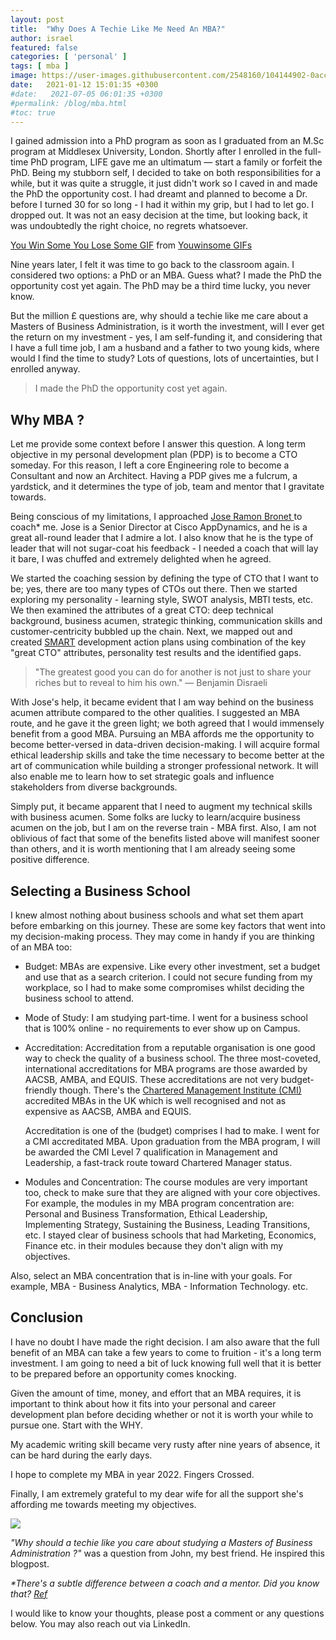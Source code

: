 ```yaml
---
layout: post
title:  "Why Does A Techie Like Me Need An MBA?"
author: israel
featured: false
categories: [ 'personal' ]
tags: [ mba ]
image: https://user-images.githubusercontent.com/2548160/104144902-0acc0800-53bd-11eb-9726-51c18c03f9be.jpg
date:   2021-01-12 15:01:35 +0300
#date:   2021-07-05 06:01:35 +0300
#permalink: /blog/mba.html
#toc: true
---
```


I gained admission into a PhD program as soon as I graduated from an M.Sc program at Middlesex University, London. Shortly after I enrolled in the full-time PhD program, LIFE gave me an ultimatum — start a family or forfeit the PhD. Being my stubborn self, I decided to take on both responsibilities for a while, but it was quite a struggle, it just didn't work so I caved in and made the PhD the opportunity cost. I had dreamt and planned to become a Dr. before I turned 30 for so long - I had it within my grip, but I had to let go. I dropped out. It was not an easy decision at the time, but looking back, it was undoubtedly the right choice, no regrets whatsoever.

<div class="tenor-gif-embed" data-postid="15727599" data-share-method="host" data-width="100%" data-aspect-ratio="1.908045977011494"><a href="https://tenor.com/view/you-win-some-you-lose-some-movie-pops-john-witherspoon-gif-15727599">You Win Some You Lose Some GIF</a> from <a href="https://tenor.com/search/youwinsome-gifs">Youwinsome GIFs</a></div><script type="text/javascript" async src="https://tenor.com/embed.js"></script>

Nine years later, I felt it was time to go back to the classroom again. I considered two options: a PhD or an MBA. Guess what? I made the PhD the opportunity cost yet again. The PhD may be a third time lucky, you never know.

But the million £ questions are, why should a techie like me care about a Masters of Business Administration, is it worth the investment, will I ever get the return on my investment - yes, I am self-funding it, and considering that I have a full time job, I am a husband and a father to two young kids, where would I find the time to study?  Lots of questions, lots of uncertainties, but I enrolled anyway.

> I made the PhD the opportunity cost yet again.

## Why MBA ? 

Let me provide some context before I answer this question. A long term objective in my personal development plan (PDP) is to become a CTO someday. For this reason, I left a core Engineering role to become a Consultant and now an Architect. Having a PDP gives me a fulcrum, a yardstick, and it determines the type of job, team and mentor that I gravitate towards.

Being conscious of my limitations, I approached <a href="https://uk.linkedin.com/in/jrbronet" target="_blank"> Jose Ramon Bronet </a> to coach* me. Jose is a Senior Director at Cisco AppDynamics, and he is a great all-round leader that I admire a lot. I also know that he is the type of leader that will not sugar-coat his feedback - I needed a coach that will lay it bare, I was chuffed and extremely delighted when he agreed.  

We started the coaching session by defining the type of CTO that I want to be; yes, there are too many types of CTOs out there. Then we started exploring my personality - learning style, SWOT analysis, MBTI tests, etc. We then examined the attributes of a great CTO:  deep technical background, business acumen, strategic thinking, communication skills and customer-centricity bubbled up the chain. Next, we mapped out and created <a href="https://www.mindtools.com/pages/article/smart-goals.htm" target="_blank">SMART</a> development action plans using combination of the key "great CTO" attributes, personality test results and the identified gaps.

> "The greatest good you can do for another is not just to share your riches but to reveal to him his own." — Benjamin Disraeli

With Jose's help, it became evident that I am way behind on the business acumen attribute compared to the other qualities. I suggested an MBA route, and he gave it the green light; we both agreed that I would immensely benefit from a good MBA. Pursuing an MBA affords me the opportunity to become better-versed in data-driven decision-making. I will acquire formal ethical leadership skills and take the time necessary to become better at the art of communication while building a stronger professional network. It will also enable me to learn how to set strategic goals and influence stakeholders from diverse backgrounds.

Simply put, it became apparent that I need to augment my technical skills with business acumen. Some folks are lucky to learn/acquire business acumen on the job, but I am on the reverse train - MBA first. Also, I am not oblivious of fact that some of the benefits listed above will manifest sooner than others, and it is worth mentioning that I am already seeing some positive difference.

## Selecting a Business School

I knew almost nothing about business schools and what set them apart before embarking on this journey. These are some key factors that went into my decision-making process. They may come in handy if you are thinking of an MBA too:

- Budget: MBAs are expensive. Like every other investment, set a budget and use that as a search criterion. I could not secure funding from my workplace, so I had to make some compromises whilst deciding the business school to attend.

- Mode of Study: I am studying part-time. I went for a business school that is 100% online - no requirements to ever show up on Campus.

- Accreditation:  Accreditation from a reputable organisation is one good way to check the quality of a business school. The three most-coveted, international accreditations for MBA programs are those awarded by AACSB, AMBA, and EQUIS. These accreditations are not very budget-friendly though. There's the <a href="https://www.managers.org.uk/" target="_blank"> Chartered Management Institute (CMI) </a> accredited MBAs in the UK which is well recognised and not as expensive as AACSB, AMBA and EQUIS.

    Accreditation is one of the (budget) comprises I had to make. I went for a CMI accreditated MBA. Upon graduation from the MBA program, I will be awarded the CMI Level 7 qualification in Management and Leadership, a fast-track route toward Chartered Manager status.

- Modules and Concentration: The course modules are very important too, check to make sure that they are aligned with your core objectives. For example, the modules in my MBA program concentration are:  Personal and Business Transformation, Ethical Leadership, Implementing Strategy, Sustaining the Business, Leading Transitions, etc. I stayed clear of business schools that had Marketing, Economics, Finance etc. in their modules because they don't align with my objectives.  

Also, select an MBA concentration that is in-line with your goals. For example, MBA - Business Analytics, MBA - Information Technology. etc.

## Conclusion

I have no doubt I have made the right decision. I am also aware that the full benefit of an MBA can take a few years to come to fruition - it's a long term investment.
I am going to need a bit of luck knowing full well that it is better to be prepared before an opportunity comes knocking.

Given the amount of time, money, and effort that an MBA requires, it is important to think about how it fits into your personal and career development plan before deciding whether or not it is worth your while to pursue one. Start with the WHY.

My academic writing skill became very rusty after nine years of absence, it can be hard during the early days.

I hope to complete my MBA in year 2022. Fingers Crossed.

Finally, I am extremely grateful to my dear wife for all the support she's affording me towards meeting my objectives.

<p class="aligncenter">
<img class="lazyimg" src="https://user-images.githubusercontent.com/2548160/104249530-87192680-5463-11eb-9722-7660e0483df5.jpg"/> 
<br>
</p>

_"Why should a techie like you care about studying a Masters of Business Administration ?"_ was a question from John, my best friend.  He inspired this blogpost.


<i> *There's a subtle difference between a coach and a mentor. Did you know that?  <a href="https://www.kent.edu/yourtrainingpartner/know-difference-between-coaching-and-mentoring#:~:text=Coaching%20is%20more%20performance%20driven,holistic%20approach%20to%20career%20development." target="_blank"> Ref</a></i>


I would like to know your thoughts, please post a comment or any questions below. You may also reach out via LinkedIn.
